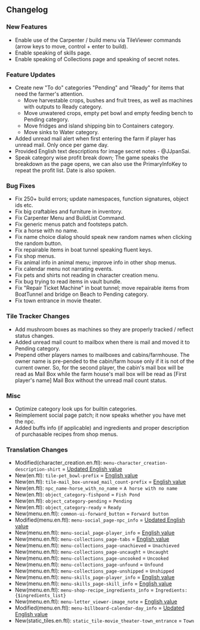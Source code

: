 ## Changelog

### New Features

- Enable use of the Carpenter / build menu via TileViewer commands (arrow keys to move, control + enter to build).
- Enable speaking of skills page.
- Enable speaking of Collections page and speaking of secret notes.

### Feature Updates

- Create new "To do" categories "Pending" and "Ready" for items that need the farmer's attention.
  - Move harvestable crops, bushes and fruit trees, as well as machines with outputs to Ready category.
  - Move unwatered crops, empty pet bowl and empty feeding bench to Pending category.
  - Move fridges and island shipping bin to Containers category.
  - Move sinks to Water category.
- Added unread mail alert when first entering the farm if player has unread mail. Only once per game day.
- Provided English text descriptions for image secret notes - @JJpanSai.
- Speak category wise profit break down; The game speaks the breakdown as the page opens, we can also use the PrimaryInfoKey to repeat the profit list. Date is also spoken.

### Bug Fixes

- Fix 250+ build errors; update namespaces, function signatures, object ids etc.
- Fix big craftables and furniture in inventory.
- Fix Carpenter Menu and BuildList Command.
- Fix generic menus patch and footsteps patch.
- Fix a horse with no name.
- Fix name choice dialog should speak new random names when clicking the random button.
- Fix repairable items in boat tunnel speaking fluent keys.
- Fix shop menus.
- Fix animal info in animal menu; improve info in other shop menus.
- Fix calendar menu not narrating events.
- Fix pets and shirts not reading in character creation menu.
- Fix bug trying to read items in vault bundle.
- Fix "Repair Ticket Machine" in boat tunnel; move repairable items from BoatTunnel and bridge on Beach to Pending category.
- Fix town entrance in movie theater.

### Tile Tracker Changes

- Add mushroom boxes as machines so they are properly tracked / reflect status changes.
- Added unread mail count to mailbox when there is mail and moved it to Pending category.
- Prepend other players names to mailboxes and cabins/farmhouse. The owner name is pre-pended to the cabin/farm house only if it is not of the current owner. So, for the second player, the cabin's mail box will be read as Mail Box while the farm house's mail box will be read as [First player's name] Mail Box without the unread mail count status.

### Misc

- Optimize category look ups for builtin categories.
- Reimplement social page patch; it now speaks whether you have met the npc.
- Added buffs info (if applicable) and ingredients and proper description of purchasable recipes from shop menus.

### Translation Changes

- Modified(character_creation.en.ftl): `menu-character_creation-description-shirt` = [Updated English value](https://github.com/khanshoaib3/stardew-access/blob/b399274aec21fc520c2fe0a076e49f1c17c4bafa/stardew-access/i18n/character_creation_menu.en.ftl#L229-L346)
- New(en.ftl): `tile-pet_bowl-prefix` = [English value](https://github.com/khanshoaib3/stardew-access/blob/b399274aec21fc520c2fe0a076e49f1c17c4bafa/stardew-access/i18n/en.ftl#L136-L142)
- New(en.ftl): `tile-mail_box-unread_mail_count-prefix` = [English value](https://github.com/khanshoaib3/stardew-access/blob/b399274aec21fc520c2fe0a076e49f1c17c4bafa/stardew-access/i18n/en.ftl#L159-L162)
- New(en.ftl): `npc_name-horse_with_no_name` = `A horse with no name`
- New(en.ftl): `object_category-fishpond` = `Fish Pond`
- New(en.ftl): `object_category-pending` = `Pending`
- New(en.ftl): `object_category-ready` = `Ready`
- New(menu.en.ftl): `common-ui-forward_button` = `Forward button`
- Modified(menu.en.ftl): `menu-social_page-npc_info` = [Updated English value](https://github.com/khanshoaib3/stardew-access/blob/b399274aec21fc520c2fe0a076e49f1c17c4bafa/stardew-access/i18n/menu.en.ftl#L166-L179)
- New(menu.en.ftl): `menu-social_page-player_info` = [English value](https://github.com/khanshoaib3/stardew-access/blob/b399274aec21fc520c2fe0a076e49f1c17c4bafa/stardew-access/i18n/menu.en.ftl#L181-L184)
- New(menu.en.ftl): `menu-collections_page-tabs` = [English value](https://github.com/khanshoaib3/stardew-access/blob/b399274aec21fc520c2fe0a076e49f1c17c4bafa/stardew-access/i18n/menu.en.ftl#L187-L190)
- New(menu.en.ftl): `menu-collections_page-unachieved` = `Unachieved`
- New(menu.en.ftl): `menu-collections_page-uncaught` = `Uncaught`
- New(menu.en.ftl): `menu-collections_page-uncooked` = `Uncooked`
- New(menu.en.ftl): `menu-collections_page-unfound` = `Unfound`
- New(menu.en.ftl): `menu-collections_page-unshipped` = `Unshipped`
- New(menu.en.ftl): `menu-skills_page-player_info` = [English value](https://github.com/khanshoaib3/stardew-access/blob/b399274aec21fc520c2fe0a076e49f1c17c4bafa/stardew-access/i18n/menu.en.ftl#L214-L222)
- New(menu.en.ftl): `menu-skills_page-skill_info` = [English value](https://github.com/khanshoaib3/stardew-access/blob/b399274aec21fc520c2fe0a076e49f1c17c4bafa/stardew-access/i18n/menu.en.ftl#L223-L224)
- New(menu.en.ftl): `menu-shop-recipe_ingredients_info` = `Ingredients: {$ingredients_list}`
- New(menu.en.ftl): `menu-letter_viewer-image_note` = [English value](https://github.com/khanshoaib3/stardew-access/blob/b399274aec21fc520c2fe0a076e49f1c17c4bafa/stardew-access/i18n/menu.en.ftl#L398-L407)
- Modified(menu.en.ftl): `menu-billboard-calendar-day_info` = [Updated English value](https://github.com/khanshoaib3/stardew-access/blob/b399274aec21fc520c2fe0a076e49f1c17c4bafa/stardew-access/i18n/menu.en.ftl#L460-L469)
- New(static_tiles.en.ftl): `static_tile-movie_theater-town_entrance` = `Town`


